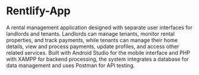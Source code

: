 # Rentlify-App
 A rental management application designed with separate user interfaces for landlords and tenants. 
    Landlords can manage tenants, monitor rental properties, and track payments, 
    while tenants can manage their home details, view and process payments, update profiles, 
    and access other related services. Built with Android Studio for the mobile interface 
    and PHP with XAMPP for backend processing, the system integrates a database for data management 
    and uses Postman for API testing. 

